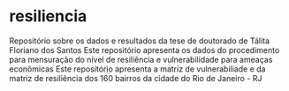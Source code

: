 # resiliencia
Repositório sobre os dados e resultados da tese de doutorado de Tálita Floriano dos Santos
Este repositório apresenta os dados do procedimento para mensuração do nível de resiliência e vulnerabilidade para ameaças econômicas
Este repositório apresenta a matriz de vulnerabiliade e da matriz de resiliência dos 160 bairros da cidade do Rio de Janeiro - RJ
